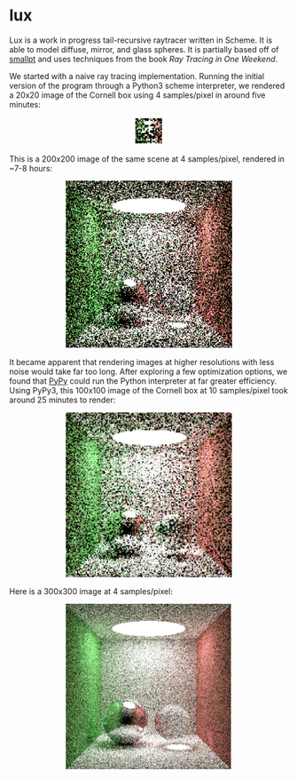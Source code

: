 # lux

Lux is a work in progress tail-recursive raytracer written in Scheme. It is able to model diffuse, mirror, and glass spheres. It is partially based off of [smallpt](http://www.kevinbeason.com/smallpt/) and uses techniques from the book *Ray Tracing in One Weekend*.

We started with a naive ray tracing implementation. Running the initial version of the program through a Python3 scheme interpreter, we rendered a 20x20 image of the Cornell box using 4 samples/pixel in around five minutes:

<p align="center">
  <img src="doc/images/20x20v1.png" alt="20x20 Cornell box" width="50px"/>
</p>

This is a 200x200 image of the same scene at 4 samples/pixel, rendered in ~7-8 hours:

<p align="center">
  <img src="doc/images/200x200.png" alt="200x200 Cornell box" width="300px"/>
</p>

It became apparent that rendering images at higher resolutions with less noise would take far too long. After exploring a few optimization options, we found that [PyPy](https://pypy.org) could run the Python interpreter at far greater efficiency. Using PyPy3, this 100x100 image of the Cornell box at 10 samples/pixel took around 25 minutes to render:
<p align="center">
  <img src="doc/images/100x100pypy.png" alt="100x100 Cornell box" width="300px"/>
</p>

Here is a 300x300 image at 4 samples/pixel:
<p align="center">
  <img src="doc/images/300x300-4spp-crop.png" alt="300x300 Cornell box" width="300px"/>
</p>


